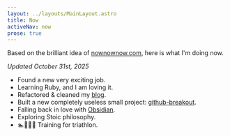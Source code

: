 ```yaml
---
layout: ../layouts/MainLayout.astro
title: Now
activeNav: now
prose: true
---
```

Based on the brilliant idea of [nownownow.com](https://nownownow.com/), here is what I'm doing now.

_Updated October 31st, 2025_

- Found a new very exciting job.
- Learning Ruby, and I am loving it.
- Refactored & cleaned my [blog](https://github.com/cyprieng/cyprien.io).
- Built a new completely useless small project: [github-breakout](/projects/github-breakout/).
- Falling back in love with [Obsidian](https://obsidian.md).
- Exploring Stoic philosophy.
- 🏊🚴🏃‍♂️ Training for triathlon.

